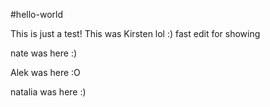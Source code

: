 #hello-world

This is just a test! This was Kirsten lol :) fast edit for showing

nate was here :)

Alek was here :O

natalia was here :)
